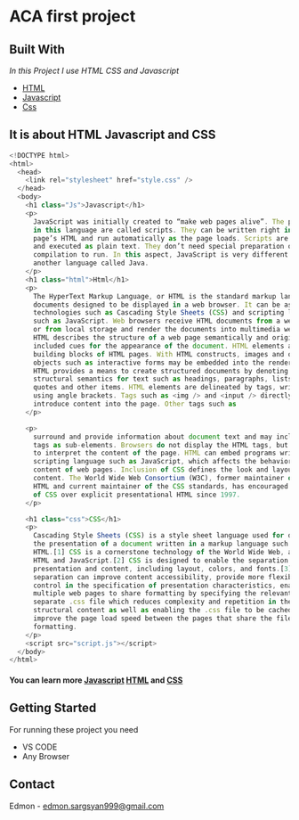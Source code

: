 # ACA first project

## Built With
_In_ _this_ _Project_ _I_ _use_ _HTML_ _CSS_ _and_ _Javascript_

* [HTML](https://en.wikipedia.org/wiki/HTML)
* [Javascript](https://en.wikipedia.org/wiki/JavaScript)
* [Css](https://en.wikipedia.org/wiki/CSS)

## It is about HTML Javascript and CSS
<!-- ![Project Image](Image/ProjectImage.png) -->
```javascript
<!DOCTYPE html>
<html>
  <head>
    <link rel="stylesheet" href="style.css" />
  </head>
  <body>
    <h1 class="Js">Javascript</h1>
    <p>
      JavaScript was initially created to “make web pages alive”. The programs
      in this language are called scripts. They can be written right in a web
      page’s HTML and run automatically as the page loads. Scripts are provided
      and executed as plain text. They don’t need special preparation or
      compilation to run. In this aspect, JavaScript is very different from
      another language called Java.
    </p>
    <h1 class="html">Html</h1>
    <p>
      The HyperText Markup Language, or HTML is the standard markup language for
      documents designed to be displayed in a web browser. It can be assisted by
      technologies such as Cascading Style Sheets (CSS) and scripting languages
      such as JavaScript. Web browsers receive HTML documents from a web server
      or from local storage and render the documents into multimedia web pages.
      HTML describes the structure of a web page semantically and originally
      included cues for the appearance of the document. HTML elements are the
      building blocks of HTML pages. With HTML constructs, images and other
      objects such as interactive forms may be embedded into the rendered page.
      HTML provides a means to create structured documents by denoting
      structural semantics for text such as headings, paragraphs, lists, links,
      quotes and other items. HTML elements are delineated by tags, written
      using angle brackets. Tags such as <img /> and <input /> directly
      introduce content into the page. Other tags such as
    </p>

    <p>
      surround and provide information about document text and may include other
      tags as sub-elements. Browsers do not display the HTML tags, but use them
      to interpret the content of the page. HTML can embed programs written in a
      scripting language such as JavaScript, which affects the behavior and
      content of web pages. Inclusion of CSS defines the look and layout of
      content. The World Wide Web Consortium (W3C), former maintainer of the
      HTML and current maintainer of the CSS standards, has encouraged the use
      of CSS over explicit presentational HTML since 1997.
    </p>

    <h1 class="css">CSS</h1>
    <p>
      Cascading Style Sheets (CSS) is a style sheet language used for describing
      the presentation of a document written in a markup language such as
      HTML.[1] CSS is a cornerstone technology of the World Wide Web, alongside
      HTML and JavaScript.[2] CSS is designed to enable the separation of
      presentation and content, including layout, colors, and fonts.[3] This
      separation can improve content accessibility, provide more flexibility and
      control in the specification of presentation characteristics, enable
      multiple web pages to share formatting by specifying the relevant CSS in a
      separate .css file which reduces complexity and repetition in the
      structural content as well as enabling the .css file to be cached to
      improve the page load speed between the pages that share the file and its
      formatting.
    </p>
    <script src="script.js"></script>
  </body>
</html>
```

#### You can learn more [Javascript](https://javascript.info)  [HTML](https://www.w3schools.com/html/) and [CSS](https://www.w3schools.com/css/)



## Getting Started
For running these project you need 

* VS CODE 
* Any Browser

## Contact

Edmon - [edmon.sargsyan999@gmail.com](https://gmail.com) <br />



